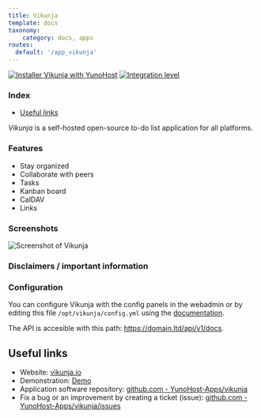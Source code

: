 ```yaml
---
title: Vikunja
template: docs
taxonomy:
    category: docs, apps
routes:
  default: '/app_vikunja'
---
```


[![Installer Vikunja with YunoHost](https://install-app.yunohost.org/install-with-yunohost.svg)](https://install-app.yunohost.org/?app=vikunja) [![Integration level](https://dash.yunohost.org/integration/vikunja.svg)](https://dash.yunohost.org/appci/app/vikunja)

### Index

- [Useful links](#useful-links)

*Vikunja* is a self-hosted open-source to-do list application for all platforms.

### Features

- Stay organized 
- Collaborate with peers
- Tasks  
- Kanban board
- CalDAV
- Links

### Screenshots

![Screenshot of Vikunja](https://github.com/YunoHost-Apps/vikunja_ynh/blob/master/doc/screenshots/kanban.png)

### Disclaimers / important information

### Configuration

You can configure Vikunja with the config panels in the webadmin or by editing this file `/opt/vikunja/config.yml` using the [documentation](https://vikunja.io/docs/config-options/).

The API is accesible with this path: https://domain.ltd/api/v1/docs.

## Useful links

+ Website: [vikunja.io](https://vikunja.io/)
+ Demonstration: [Demo](https://try.vikunja.io/login)
+ Application software repository: [github.com - YunoHost-Apps/vikunja](https://github.com/YunoHost-Apps/vikunja_ynh)
+ Fix a bug or an improvement by creating a ticket (issue): [github.com - YunoHost-Apps/vikunja/issues](https://github.com/YunoHost-Apps/vikunja_ynh/issues)
